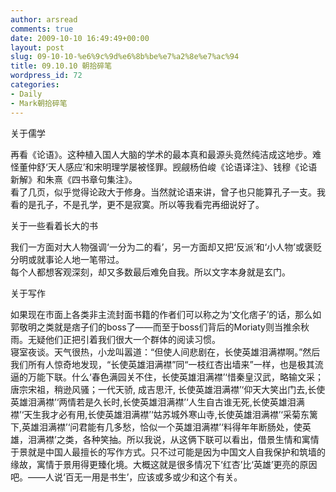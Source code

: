 ```yaml
---
author: arsread
comments: true
date: 2009-10-10 16:49:49+00:00
layout: post
slug: 09-10-10-%e6%9c%9d%e6%8b%be%e7%a2%8e%e7%ac%94
title: 09.10.10 朝拾碎笔
wordpress_id: 72
categories:
- Daily
- Mark朝拾碎笔
---
```


关于儒学  
  
再看《论语》。这种植入国人大脑的学术的最本真和最源头竟然纯洁成这地步。难怪董仲舒‘天人感应’和宋明理学屡被怪罪。觊觎杨伯峻《论语译注》、钱穆《论语新解》和朱熹《四书章句集注》。  
看了几页，似乎觉得论政大于修身。当然就论语来讲，曾子也只能算孔子一支。我看的是孔子，不是孔学，更不是寂寞。所以等我看完再细说好了。  
  
  
关于一些看着长大的书  
  
我们一方面对大人物强调‘一分为二的看’，另一方面却又把‘反派’和‘小人物’或褒贬分明或就事论人地一笔带过。  
每个人都想客观深刻，却又多数最后难免自我。所以文字本身就是玄门。  
<!--more-->
  
  
关于写作  
  
如果现在市面上各类非主流封面书籍的作者们可以称之为‘文化痞子’的话，那么如郭敬明之类就是痞子们的boss了——而至于boss们背后的Moriaty则当推余秋雨。无疑他们正把引着我们很大一个群体的阅读习惯。  
寝室夜谈。天气很热，小龙叫嚣道：“但使人间悲剧在，长使英雄泪满襟啊。”然后我们所有人惊奇地发现，“长使英雄泪满襟”同“一枝红杏出墙来”一样，也是极其流逼的万能下联。什么‘春色满园关不住，长使英雄泪满襟’‘惜秦皇汉武，略输文采；唐宗宋祖，稍逊风骚；一代天骄, 成吉思汗, 长使英雄泪满襟’‘仰天大笑出门去,长使英雄泪满襟’‘两情若是久长时,长使英雄泪满襟’‘人生自古谁无死,长使英雄泪满襟’‘天生我才必有用,长使英雄泪满襟’‘姑苏城外寒山寺,长使英雄泪满襟’‘采菊东篱下,英雄泪满襟’‘问君能有几多愁，恰似一个英雄泪满襟’‘料得年年断肠处，使英雄，泪满襟’之类，各种笑抽。所以我说，从这俩下联可以看出，借景生情和寓情于景就是中国人最擅长的写作方式。只不过可能是因为中国文人自我保护和筑墙的缘故，寓情于景用得更臻化境。大概这就是很多情况下‘红杏’比‘英雄’更亮的原因吧。——人说‘百无一用是书生’，应该或多或少和这个有关。
